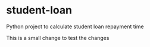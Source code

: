 # student-loan
Python project to calculate student loan repayment time

This is a small change to test the changes
